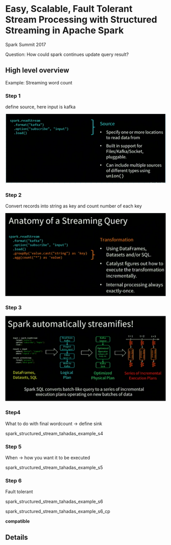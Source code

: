 # Easy, Scalable, Fault Tolerant Stream Processing with Structured Streaming in Apache Spark

Spark Summit 2017

Question: How could spark continues update query result?

## High level overview

Example: Streaming word count

### Step 1

define source, here input is kafka

<img src="resources/imgs/spark_structured_stream_tahadas_example_s1.png" alt="spark_structured_stream_tahadas_example_s1" width="600"/>

### Step 2

Convert records into string as key and count number of each key

<img src="resources/imgs/spark_structured_stream_tahadas_example_s2.png" alt="spark_structured_stream_tahadas_example_s2" width="600"/>


### Step 3


<img src="resources/imgs/spark_structured_stream_tahadas_example_s3.png" alt="spark_structured_stream_tahadas_example_s3" width="800"/>

### Step4

What to do with final wordcount -> define sink

spark_structured_stream_tahadas_example_s4

### Step 5

When -> how you want it to be executed

spark_structured_stream_tahadas_example_s5

### Step 6

Fault tolerant

spark_structured_stream_tahadas_example_s6

spark_structured_stream_tahadas_example_s6_cp

**compatible**

## Details


